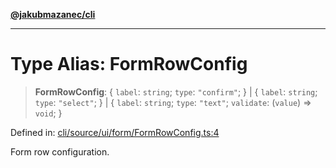 [**@jakubmazanec/cli**](../README.md)

---

# Type Alias: FormRowConfig

> **FormRowConfig**: \{ `label`: `string`; `type`: `"confirm"`; \} \| \{ `label`: `string`; `type`:
> `"select"`; \} \| \{ `label`: `string`; `type`: `"text"`; `validate`: (`value`) => `void`; \}

Defined in:
[cli/source/ui/form/FormRowConfig.ts:4](https://github.com/jakubmazanec/tools/blob/797379ce98752dc838b82c8398e04d90c58ce9e7/packages/cli/source/ui/form/FormRowConfig.ts#L4)

Form row configuration.

